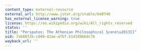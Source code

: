 ```yaml
---
content_type: external-resource
external_url: http://www.jstor.org/stable/640740
has_external_license_warning: true
license: https://en.wikipedia.org/wiki/All_rights_reserved
status: ''
title: "Peripatos: The Athenian Philosophical Scene\u2013II"
uid: 7ab8072b-c049-42ae-afbf-b14189b6dc7b
wayback_url: ''
---
```

